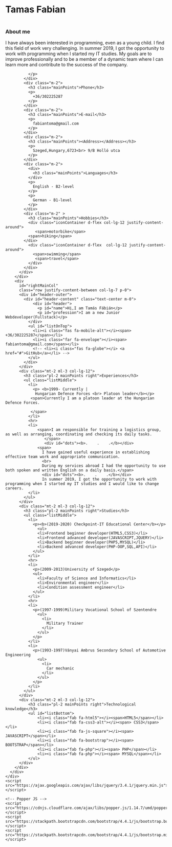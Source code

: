 # Tamas Fabian


<html lang="en">
  <head>
    <meta charset="UTF-8" />
    <meta name="viewport" content="width=device-width, initial-scale=1.0" />
    <meta http-equiv="X-UA-Compatible" content="ie=edge" />
    <title>Hi,I am Tamas Fabian</title>
    <link rel="stylesheet" href="Assets/mainstyle2.css" />
    <link
      rel="stylesheet"
      href="https://stackpath.bootstrapcdn.com/bootstrap/4.4.1/css/bootstrap.min.css"
    />
    <link href="https://fonts.googleapis.com/css?family=Mitr|Rajdhani&display=swap" rel="stylesheet">
    <script
      src="https://kit.fontawesome.com/b1268a01f2.js"
      crossorigin="anonymous"
    ></script>
  </head>
  <body id="page">
    <div class="container container-fluid">
      <div id="wrapper" class="row col-lg-12 p-0  justify-content-between">
        <div
          id="leftMainCol"
          class="col-lg-4  justify-content-around">
          <div class="d-flex mt-2 justify-content-left col-lg-12">
            <img id="profilepic" class="m-2" src="img/portre5.jpg" alt="" />
          </div>
          <div id="infoBox" class="row flex-column col-lg-12 justify-content-around m-0">
            <div class="m-2">
              <h3 class="mainPoints">About me</h3>
              <p>
                I have always been interested in programming, even as a young child. I find this field of work very challenging.
                In summer 2019, I got the opportunity to work with programming when I started my IT studies.
                My goals are to improve professionally and to be a member of a dynamic team where I can learn more and contribute to the success of the company.
                
              </p>
            </div>
            <div class="m-2">
              <h3 class="mainPoints">Phone</h3> 
              <p>
                +36/302225287
              </p>
            </div>
            <div class="m-2">
              <h3 class="mainPoints">E-mail</h3>
              <p>
                fabiantoma@gmail.com
              </p>
            </div>
            <div class="m-2">
              <h3 class="mainPoints"><Address></Address></h3>
              <p>
                Szeged,Hungary,6723<br> 9/B Holló utca  
              </p>
            </div>
            <div class="m-2">
              <div>
                <h3 class="mainPoints">Languages</h3>
              </div>
              <p>
                English - B2-level
              </p>
              <p>
                German - B1-level
              </p>
            </div>
            <div class="m-2" >
              <h3 class="mainPoints">Hobbies</h3>
              <div class="iconContainer d-flex col-lg-12 justify-content-around">
                 <span>motorbike</span>
              <span>hiking</span>
            </div>
              <div class="iconContainer d-flex  col-lg-12 justify-content-around">
                <span>swimming</span>
                 <span>travel</span>
              </div>
            </div>
          </div>
        </div>
        <div
          id="rightMainCol"
          class="row justify-content-between col-lg-7 p-0">
          <div id="header-outer">
            <div id="header-content" class="text-center m-0">
                <div id="header">
                  <p id="name">Hi,I am Tamás Fábián</p>
                  <p id="profession">I am a new Junior Webdeveloper(Fullstack)</p>
              </div>
              <ul id="listOnTop">
                <li><i class="fas fa-mobile-alt"></i><span> +36/302225287</span></li>
                <li><i class="far fa-envelope"></i><span> fabiantoma@gmail.com</span></li>
                <!-- <li><i class="fas fa-globe"></i> <a href="#">GitHub</a></li> -->
              </ul>
            </div>
          </div>
          <div class="mt-2 ml-3 col-lg-12">
            <h3 class="pl-2 mainPoints right">Experiences</h3>
            <ul class="listMiddle">
              <li>
                <p> <b>1999- Currently |
                 Hungarian Defence Forces <br> Platoon leader</b></p>
               <span>Currently I am a platoon leader at the Hungarian Defence Forces.
                
               </span> 
              </li>
              <hr>
              <li>
                  <span>I am responsible for training a logistics group, as well as arranging, coordinating and checking its daily tasks.
                     </span>
                     <div id="dots"><b>.    .    .</b></div>
                  <span>
                    I have gained useful experience in establishing effective team work and appropriate communication.
                    <br>
                    During my services abroad I had the opportunity to use both spoken and written English on a daily basis.</span>
                    <div id="dots"><b>.    .    .</b></div>
                    In summer 2019, I got the opportunity to work with programming when I started my IT studies and I would like to change careers.
              </li>
            </ul>
          </div>
          <div class="mt-2 ml-3 col-lg-12">
            <h3 class="pl-2 mainPoints right">Studies</h3>
            <ul class="listMiddle">
              <li>
                <p><b>(2019-2020) Checkpoint-IT Educational Center</b></p>
                  <ul>
                  <li>Frontend beginner developer(HTML5,CSS3)</li>
                  <li>Frontend advanced developer(JAVASCRIPT,JQUERY)</li>
                  <li>Backend beginner developer(PHP5,MYSQL)</li>
                  <li>Backend advanced developer(PHP-OOP,SQL,API)</li>
                </ul>
              </li> 
              <hr>
              <li>
                <p>(2009-2013)University of Szeged</p>
                <ul>
                  <li>Faculty of Science and Informatics</li>
                  <li>Environmental engineer</li>
                  <li>Condition assessment engineer</li>
                </ul>
              </li>
              <hr>
              <li>
                <p>(1997-1999)Military Vocational School of Szentendre
                  <ul>
                    <li>
                      Military Trainer
                    </li>
                  </ul>
                </p>
              </li>
              <li>
                <p>(1993-1997)Ványai Ambrus Secondary School of Automotive Engineering
                  <ul>
                    <li>
                      Car mechanic
                    </li>
                  </ul>
                </p>
              </li>
            </ul>
          </div>
          <div class="mt-2 ml-3 col-lg-12">
              <h3 class="pl-2 mainPoints right">Technological knowledge</h3>
              <ul id="listBottom">
                  <li><i class="fab fa-html5"></i><span>HTML5</span></li>
                  <li><i class="fab fa-css3-alt"></i><span> CSS3</span></li>
                  <li><i class="fab fa-js-square"></i><span> JAVASCRIPT</span></li>
                  <li><i class="fab fa-bootstrap"></i><span> BOOTSTRAP</span></li>
                  <li><i class="fab fa-php"></i><span> PHP</span></li>
                  <li><i class="fab fa-php"></i><span> MYSQL</span></li>
              </ul>
          </div>
        </div>
      </div>
    </div>
    <script src="https://ajax.googleapis.com/ajax/libs/jquery/3.4.1/jquery.min.js"></script>

    <!-- Popper JS -->
    <script src="https://cdnjs.cloudflare.com/ajax/libs/popper.js/1.14.7/umd/popper.min.js"></script>
    <script src="https://stackpath.bootstrapcdn.com/bootstrap/4.4.1/js/bootstrap.bundle.min.js"></script>
    <script src="https://stackpath.bootstrapcdn.com/bootstrap/4.4.1/js/bootstrap.min.js"></script>
  </body>
</html>
